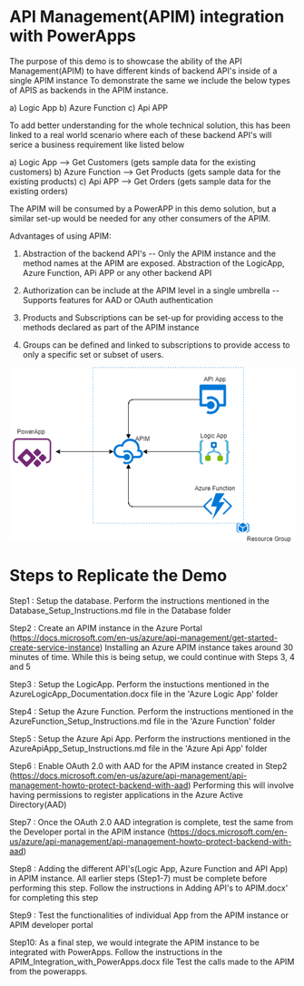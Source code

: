 # API Management(APIM) integration with PowerApps

The purpose of this demo is to showcase the ability of the API Management(APIM) to have different kinds of backend API's inside of a single APIM instance
To demonstrate the same we include the below types of APIS as backends in the APIM instance.

a) Logic App
b) Azure Function
c) Api APP

To add better understanding for the whole technical solution, this has been linked to a real world scenario where each of 
these backend API's will serice a business requirement like listed below

a) Logic App --> Get Customers (gets sample data for the existing customers)
b) Azure Function --> Get Products (gets sample data for the existing products)
c) Api APP --> Get Orders  (gets sample data for the existing orders)


The APIM will be consumed by a PowerAPP in this demo solution, but a similar set-up would be needed for any other consumers of the APIM.

Advantages of using APIM:

1) Abstraction of the backend API's -- Only the APIM instance and the method names at the APIM are exposed.
	Abstraction of the LogicApp, Azure Function, APi APP or any other backend API

2) Authorization can be include at the APIM level in a single umbrella -- Supports features for AAD or OAuth authentication

3) Products and Subscriptions can be set-up for providing access to the methods declared as part of the APIM instance

4) Groups can be defined and linked to subscriptions to provide access to only a specific set or subset of users.



![Architecture Diagram](APIM-Demo.PNG)



# Steps to Replicate the Demo

Step1 : Setup the database. Perform the instructions mentioned in the Database_Setup_Instructions.md file in the Database folder

Step2 : Create an APIM instance in the Azure Portal  (https://docs.microsoft.com/en-us/azure/api-management/get-started-create-service-instance)
		Installing an Azure APIM instance takes around 30 minutes of time. While this is being setup, we could continue with Steps 3, 4 and 5
		
Step3 : Setup the LogicApp. Perform the instuctions mentioned in the AzureLogicApp_Documentation.docx file in the 'Azure Logic App' folder

Step4 : Setup the Azure Function. Perform the  instructions mentioned in the AzureFunction_Setup_Instructions.md file in the 'Azure Function' folder

Step5 : Setup the Azure Api App. Perform the  instructions mentioned in the AzureApiApp_Setup_Instructions.md file in the 'Azure Api App' folder

Step6 : Enable OAuth 2.0 with AAD for the APIM instance created in Step2 (https://docs.microsoft.com/en-us/azure/api-management/api-management-howto-protect-backend-with-aad)
        Performing this will involve having permissions to register applications in the Azure Active Directory(AAD)

Step7 : Once the OAuth 2.0 AAD integration is complete, test the same from the Developer portal in the APIM instance (https://docs.microsoft.com/en-us/azure/api-management/api-management-howto-protect-backend-with-aad)

Step8 : Adding the different API's(Logic App, Azure Function and API App) in APIM instance.
		All earlier steps (Step1-7) must be complete before performing this step.
		Follow the instructions in Adding API's to APIM.docx' for completing this step

Step9 : Test the functionalities of individual App from the APIM instance or APIM developer portal

Step10: As a final step, we would integrate the APIM instance to be integrated with PowerApps.
	Follow the instructions in the APIM_Integration_with_PowerApps.docx file
		Test the calls made to the APIM from the powerapps.
